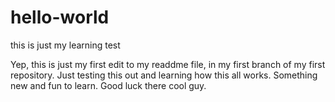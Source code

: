 # hello-world
this is just my learning test

Yep, this is just my first edit to my readdme file, in my first branch of my first repository.  Just testing this out and learning how this all works.  Something new and fun to learn.  Good luck there cool guy.
